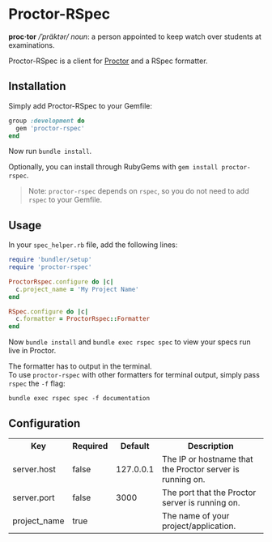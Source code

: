 # Proctor-RSpec

__proc·tor__ _/ˈpräktər/_ _noun_: a person appointed to keep watch over students at examinations.

Proctor-RSpec is a client for [Proctor](http://github.com/c00lryguy/proctor) and a RSpec formatter.

## Installation

Simply add Proctor-RSpec to your Gemfile:

```ruby
group :development do
  gem 'proctor-rspec'
end
```

Now run `bundle install`.

Optionally, you can install through RubyGems with `gem install proctor-rspec`.

> Note: `proctor-rspec` depends on `rspec`, so you do not need to add `rspec` to your Gemfile.

## Usage

In your `spec_helper.rb` file, add the following lines:

```ruby
require 'bundler/setup'
require 'proctor-rspec'

ProctorRspec.configure do |c|
  c.project_name = 'My Project Name'
end

RSpec.configure do |c|
  c.formatter = ProctorRspec::Formatter
end
```

Now `bundle install` and `bundle exec rspec spec` to view your specs run live in Proctor.

The formatter has to output in the terminal.  
To use `proctor-rspec` with other formatters for terminal output, simply pass `rspec` the `-f` flag:

    bundle exec rspec spec -f documentation

## Configuration

<table>
  <tr>
    <th>Key</th>
    <th>Required</th>
    <th>Default</th>
    <th>Description</th>
  </tr>
  <tr>
    <td>server.host</td>
    <td>false</td>
    <td>127.0.0.1</td>
    <td>The IP or hostname that the Proctor server is running on.</td>
  </tr>
  <tr>
    <td>server.port</td>
    <td>false</td>
    <td>3000</td>
    <td>The port that the Proctor server is running on.</td>
  </tr>
  <tr>
    <td>project_name</td>
    <td>true</td>
    <td></td>
    <td>The name of your project/application.</td>
  </tr>
</table>

